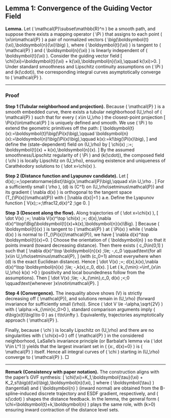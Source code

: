 <script src="https://cdn.jsdelivr.net/npm/mathjax@3/es5/tex-mml-chtml.js"></script>
## Lemma 1: Convergence of the Guiding Vector Field

**Lemma.** Let ( \mathcal{P}\subset\mathbb{R}^n ) be a smooth path, and suppose there exists a mapping operator ( \Pi ) that assigns to each point ( \xi\in\mathcal{P} ) a pair of normalized vectors ( \big(\boldsymbol{t}(\xi),\boldsymbol{n}(\xi)\big) ), where ( \boldsymbol{t}(\xi) ) is tangent to ( \mathcal{P} ) and ( \boldsymbol{n}(\xi) ) is linearly independent of ( \boldsymbol{t}(\xi) ). Consider the guiding vector field
[
\chi(\xi)=\boldsymbol{t}(\xi) + k(\xi),\boldsymbol{n}(\xi),\qquad k(\xi)>0.
]
Under standard smoothness and Lipschitz continuity assumptions on ( \Pi ) and (k(\cdot)), the corresponding integral curves asymptotically converge to ( \mathcal{P} ). 

---

### Proof

**Step 1 (Tubular neighborhood and projection).**
Because ( \mathcal{P} ) is a smooth embedded curve, there exists a tubular neighborhood (U_\rho) of ( \mathcal{P} ) such that for every ( x\in U_\rho ) the closest-point projection
[
\Pi(x)\in\mathcal{P}
]
is uniquely defined and smooth. We use ( \Pi ) to extend the geometric primitives off the path:
[
\boldsymbol{t}(x):=\boldsymbol{t}!\big(\Pi(x)\big),\qquad
\boldsymbol{n}(x):=\boldsymbol{n}!\big(\Pi(x)\big),\qquad
k(x):=k!\big(\Pi(x)\big),
]
and define the (state-dependent) field on (U_\rho) by
[
\chi(x) ;:=; \boldsymbol{t}(x) + k(x),\boldsymbol{n}(x).
]
By the assumed smoothness/Lipschitz regularity of ( \Pi ) and (k(\cdot)), the composed field ( \chi ) is locally Lipschitz on (U_\rho), ensuring existence and uniqueness of Carathéodory solutions to ( \dot x=\chi(x) ).

**Step 2 (Distance function and Lyapunov candidate).**
Let
[
d(x);:=;\operatorname{dist}\big(x,\mathcal{P}\big),\qquad x\in U_\rho .
]
For a sufficiently small ( \rho ), (d) is (C^1) on (U_\rho\setminus\mathcal{P}) and its gradient ( \nabla d(x) ) is orthogonal to the tangent space (T_{\Pi(x)}\mathcal{P}) with ( |\nabla d(x)|=1 ) a.e. Define the Lyapunov function
[
V(x);:=;\tfrac12,d(x)^2 ;\ge 0.
]

**Step 3 (Descent along the flow).**
Along trajectories of ( \dot x=\chi(x) ),
[
\dot V(x) ;=; \nabla V(x)^\top \chi(x)
;=; d(x),\nabla d(x)^\top!\Big(\boldsymbol{t}(x)+k(x),\boldsymbol{n}(x)\Big).
]
Because ( \boldsymbol{t}(x) ) is tangent to ( \mathcal{P} ) at ( \Pi(x) ) while ( \nabla d(x) ) is normal to (T_{\Pi(x)}\mathcal{P}), we have
[
\nabla d(x)^\top \boldsymbol{t}(x)=0.
]
Choose the orientation of ( \boldsymbol{n} ) so that it points inward (toward decreasing distance). Then there exists ( c_0\in(0,1] ) such that
[
\nabla d(x)^\top \boldsymbol{n}(x) ;\le; -,c_0
\qquad\text{for all }x\in U_\rho\setminus\mathcal{P},
]
(with (c_0=1) almost everywhere when (d) is the exact Euclidean distance). Hence
[
\dot V(x) ;=; d(x),k(x),\nabla d(x)^\top \boldsymbol{n}(x)
;\le; -,k(x),c_0, d(x).
]
Let ( k_{\min}:=\inf_{x\in U_\rho} k(x) >0 ) (positivity and local boundedness follow from the assumptions). Then
[
\dot V(x) ;\le; -,k_{\min},c_0, d(x) ;<;0
\qquad\text{whenever }x\notin\mathcal{P}.
]

**Step 4 (Convergence).**
The inequality above shows (V) is strictly decreasing off ( \mathcal{P}), and solutions remain in (U_\rho) (forward invariance for sufficiently small (\rho)). Since ( \dot V \le -\alpha,\sqrt{2V} ) with ( \alpha:=k_{\min}c_0>0 ), standard comparison arguments imply ( d\big(x(t)\big)\to 0 ) as ( t\to\infty ). Equivalently, trajectories asymptotically approach ( \mathcal{P} ).

Finally, because ( \chi ) is locally Lipschitz on (U_\rho) and there are no singularities with ( \chi(x)=0 ) off ( \mathcal{P} ) in the considered neighborhood, LaSalle’s invariance principle (or Barbalat’s lemma via ( \dot V\in L^1 )) yields that the largest invariant set in ( {x:, d(x)=0} ) is ( \mathcal{P} ) itself. Hence all integral curves of ( \chi ) starting in (U_\rho) converge to ( \mathcal{P} ). □

---

**Remark (Consistency with paper notation).**
The construction aligns with the paper’s GVF synthesis:
[
\chi(\xi)=K_1,\boldsymbol{\tau}(\xi) + K_2,s!\big(d(\xi)\big),\boldsymbol{n}(\xi),
]
where ( \boldsymbol{\tau} ) (tangential) and ( \boldsymbol{n} ) (inward normal) are obtained from the B-spline–induced discrete trajectory and ESDF gradient, respectively, and ( s(\cdot) ) shapes the distance feedback. In the lemma, the general form ( \chi=\boldsymbol{t}+k,\boldsymbol{n} ) plays the same role, with (k>0) ensuring inward contraction of the distance level sets. 
